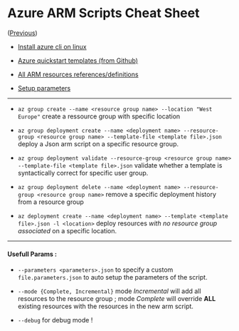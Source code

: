 # Azure ARM Scripts Cheat Sheet

([Previous](../README.md))

- [Install azure cli on linux](https://docs.microsoft.com/fr-fr/cli/azure/install-azure-cli-apt?view=azure-cli-latest)

- [Azure quickstart templates (from Github)](https://github.com/Azure/azure-quickstart-templates)

- [All ARM resources references/definitions](https://docs.microsoft.com/en-us/azure/templates/)

- [Setup parameters](https://docs.microsoft.com/en-us/azure/azure-resource-manager/resource-manager-templates-parameters)

--------

- `az group create --name <resource group name> --location "West Europe"` create a ressource group with specific location

- `az group deployment create --name <deployment name> --resource-group <resource group name> --template-file <template file>.json` deploy a Json arm script on a specific resource group. 

- `az group deployment validate --resource-group <resource group name> --template-file <template file>.json` validate whether a template is syntactically correct for specific user group.

- `az group deployment delete --name <deployment name> --resource-group <resource group name>` remove a specific deployment history from a resource group

- `az deployment create --name <deployment name> --template <template file>.json -l <location>` deploy resources *with no resource group associated* on a specific location. 

-------- 

#### Usefull Params :

- `--parameters <parameters>.json` to specify a custom `file.parameters.json` to auto setup the parameters of the script.

- `--mode {Complete, Incremental}` mode *Incremental* will add all resources to the resource group ; mode *Complete* will override **ALL** existing resources with the resources in the new arm script. 

- `--debug` for debug mode !
